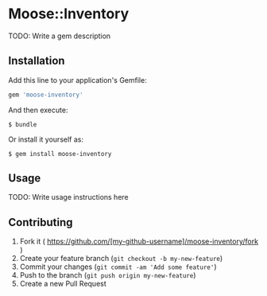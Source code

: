# Moose::Inventory

TODO: Write a gem description

## Installation

Add this line to your application's Gemfile:

```ruby
gem 'moose-inventory'
```

And then execute:

    $ bundle

Or install it yourself as:

    $ gem install moose-inventory

## Usage

TODO: Write usage instructions here

## Contributing

1. Fork it ( https://github.com/[my-github-username]/moose-inventory/fork )
2. Create your feature branch (`git checkout -b my-new-feature`)
3. Commit your changes (`git commit -am 'Add some feature'`)
4. Push to the branch (`git push origin my-new-feature`)
5. Create a new Pull Request
